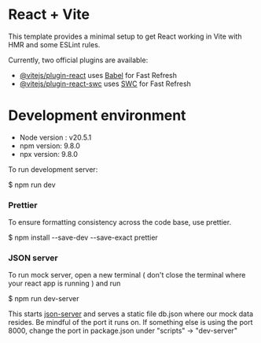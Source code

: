 # React + Vite

This template provides a minimal setup to get React working in Vite with HMR and some ESLint rules.

Currently, two official plugins are available:

- [@vitejs/plugin-react](https://github.com/vitejs/vite-plugin-react/blob/main/packages/plugin-react/README.md) uses [Babel](https://babeljs.io/) for Fast Refresh
- [@vitejs/plugin-react-swc](https://github.com/vitejs/vite-plugin-react-swc) uses [SWC](https://swc.rs/) for Fast Refresh

# Development environment

- Node version : v20.5.1
- npm version: 9.8.0
- npx version: 9.8.0

To run development server:

$ npm run dev

### Prettier

To ensure formatting consistency across the code base, use prettier.

$ npm install --save-dev --save-exact prettier


### JSON server

To run mock server, open a new terminal ( don't close the terminal where your react app is running ) and run

$ npm run dev-server

This starts [json-server](https://www.npmjs.com/package/json-server) and serves a static file db.json where our mock data resides. 
Be mindful of the port it runs on. If something else is using the port 8000, change the port in package.json under "scripts" -> "dev-server"
